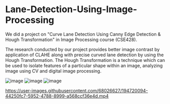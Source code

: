 # Lane-Detection-Using-Image-Processing
We did a project on "Curve Lane Detection Using Canny Edge Detection &amp; Hough Transformation" in Image Processing course (CSE428).

The research conducted by our project provides better image contrast by application of CLAHE along with precise curved lane detection by using the Hough Transformation. The Hough Transformation is a technique which can be used to isolate features of a particular shape within an image, analyzing image using CV and digital image processing.


![image](https://user-images.githubusercontent.com/68026627/194719524-05dacfc9-362c-4df2-b9e3-4ac180f6267e.png)
![image](https://user-images.githubusercontent.com/68026627/194719534-b03c3e71-a244-4be1-890a-c441e4993a64.png)
![image](https://user-images.githubusercontent.com/68026627/194719558-30eda1a2-5398-40cd-87c2-21d14f462dcf.png)


https://user-images.githubusercontent.com/68026627/194720094-44250fc7-5952-4788-8999-a568ccf36e4d.mp4

